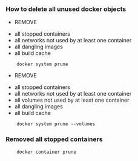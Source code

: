 ### How to delete all unused docker objects
* REMOVE
- all stopped containers
- all networks not used by at least one container
- all dangling images
- all build cache
```
    docker system prune
```
* REMOVE
- all stopped containers
- all networks not used by at least one container
- all volumes not used by at least one container
- all dangling images
- all build cache
```
    docker system prune --volumes
```

### Removed all stopped containers
```
    docker container prune
```
